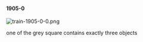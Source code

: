 #### 1905-0
![train-1905-0-0.png](https://github.com/lil-lab/nlvr/raw/master/nlvr/train/images/11/train-1905-0-0.png "train-1905-0-0.png")

one of the grey square contains exactly three objects